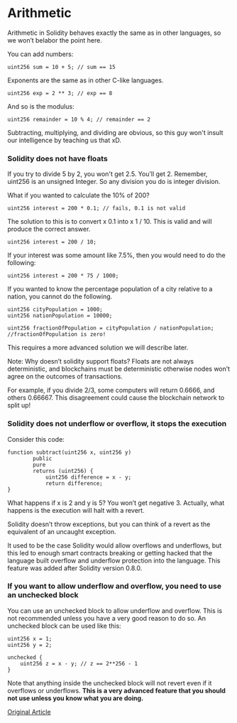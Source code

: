 # Arithmetic

Arithmetic in Solidity behaves exactly the same as in other languages, so we won’t belabor the point here.

You can add numbers:

```solidity
uint256 sum = 10 + 5; // sum == 15
```

Exponents are the same as in other C-like languages.

```solidity
uint256 exp = 2 ** 3; // exp == 8
```

And so is the modulus:

```solidity
uint256 remainder = 10 % 4; // remainder == 2
```

Subtracting, multiplying, and dividing are obvious, so this guy won't insult our intelligence by teaching us that xD.

### Solidity does not have floats

If you try to divide 5 by 2, you won't get 2.5. You’ll get 2. Remember, uint256 is an unsigned Integer. So any division you do is integer division.

What if you wanted to calculate the 10% of 200?

```solidity
uint256 interest = 200 * 0.1; // fails, 0.1 is not valid
```

The solution to this is to convert x 0.1 into x 1 / 10. This is valid and will produce the correct answer.

```solidity
uint256 interest = 200 / 10;
```

If your interest was some amount like 7.5%, then you would need to do the following:

```solidity
uint256 interest = 200 * 75 / 1000;
```

If you wanted to know the percentage population of a city relative to a nation, you cannot do the following.

```solidity
uint256 cityPopulation = 1000;
uint256 nationPopulation = 10000;

uint256 fractionOfPopulation = cityPopulation / nationPopulation;
//fractionOfPopulation is zero!
```

This requires a more advanced solution we will describe later.

Note: Why doesn’t solidity support floats? Floats are not always deterministic, and blockchains must be deterministic otherwise nodes won’t agree on the outcomes of transactions.

For example, if you divide 2/3, some computers will return 0.6666, and others 0.66667. This disagreement could cause the blockchain network to split up!

### Solidity does not underflow or overflow, it stops the execution

Consider this code:

```solidity
function subtract(uint256 x, uint256 y)
        public
        pure
        returns (uint256) {
            uint256 difference = x - y;
            return difference;
}
```

What happens if x is 2 and y is 5? You won’t get negative 3. Actually, what happens is the execution will halt with a revert.

Solidity doesn’t throw exceptions, but you can think of a revert as the equivalent of an uncaught exception.

It used to be the case Solidity would allow overflows and underflows, but this led to enough smart contracts breaking or getting hacked that the language built overflow and underflow protection into the language. This feature was added after Solidity version 0.8.0.

### If you want to allow underflow and overflow, you need to use an unchecked block

You can use an unchecked block to allow underflow and overflow. This is not recommended unless you have a very good reason to do so. An unchecked block can be used like this:

```
uint256 x = 1;
uint256 y = 2;

unchecked {
    uint256 z = x - y; // z == 2**256 - 1
}
```

Note that anything inside the unchecked block will not revert even if it overflows or underflows. **This is a very advanced feature that you should not use unless you know what you are doing.**

[Original Article](https://www.rareskills.io/learn-solidity/arithmetic)
